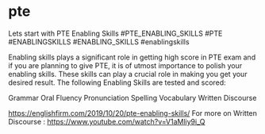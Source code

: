 # pte


Lets start with PTE Enabling Skills
#PTE_ENABLING_SKILLS
#PTE
#ENABLINGSKILLS
#ENABLING_SKILLS
#enablingskills

Enabling skills plays a significant role in getting high score in PTE exam and if you are planning to give PTE, it is of utmost importance to polish your enabling skills. These skills can play a crucial role in making you get your desired result. The following Enabling Skills are tested and scored:

Grammar
Oral Fluency
Pronunciation
Spelling
Vocabulary
Written Discourse

https://englishfirm.com/2019/10/20/pte-enabling-skills/
For more on Written Discourse : https://www.youtube.com/watch?v=V1aMliy9i_Q
